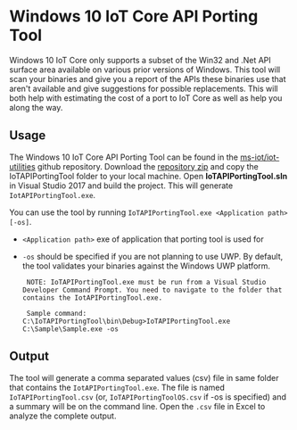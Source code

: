 
# Windows 10 IoT Core API Porting Tool

Windows 10 IoT Core only supports a subset of the Win32 and .Net API surface area available on various prior versions of Windows. This tool will scan your binaries and give you a report of the APIs these binaries use that aren't available and give suggestions for possible replacements. This will both help with estimating the cost of a port to IoT Core as well as help you along the way.


## Usage

The Windows 10 IoT Core API Porting Tool can be found in the [ms-iot/iot-utilities](https://github.com/ms-iot/iot-utilities) github repository.  Download the [repository zip](https://github.com/ms-iot/iot-utilities/archive/master.zip) and copy the IoTAPIPortingTool folder to your local machine.  Open **IoTAPIPortingTool.sln** in Visual Studio 2017 and build the project.  This will generate `IotAPIPortingTool.exe`.

You can use the tool by running `IoTAPIPortingTool.exe <Application path> [-os]`.

*  `<Application path>` exe of application that porting tool is used for

*  `-os` should be specified if you are not planning to use UWP.  By default, the tool validates your binaries against the Windows UWP platform.

        NOTE: IoTAPIPortingTool.exe must be run from a Visual Studio Developer Command Prompt. You need to navigate to the folder that contains the IotAPIPortingTool.exe. 

        Sample command: C:\IoTAPIPortingTool\bin\Debug>IoTAPIPortingTool.exe C:\Sample\Sample.exe -os 

## Output

The tool will generate a comma separated values (csv) file in same folder that contains the `IotAPIPortingTool.exe`. The file is named `IoTAPIPortingTool.csv` (or, `IoTAPIPortingToolOS.csv` if -os is specified) and a summary will be on the command line. Open the `.csv` file in Excel to analyze the complete output.
